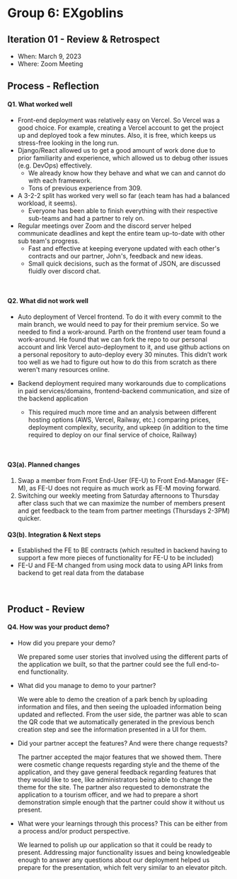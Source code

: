 # Group 6: EXgoblins


## Iteration 01 - Review & Retrospect


* When: March 9, 2023
* Where: Zoom Meeting


## Process - Reflection




#### Q1. What worked well
<!-- List **process-related** (i.e. team organization and how you work) decisions and actions that worked well.


* 2 - 4 important decisions, processes, actions, or anything else that worked well for you, ordered from most to least important.
* Give a supporting argument about what makes you think that way.
* Feel free to refer/link to process artifact(s). -->


- Front-end deployment was relatively easy on Vercel. So Vercel was a good choice. For example, creating a Vercel account to get the project up and deployed took a few minutes. Also, it is free, which keeps us stress-free looking in the long run.
- Django/React allowed us to get a good amount of work done due to prior familiarity and experience, which allowed us to debug other issues (e.g. DevOps) effectively.
   - We already know how they behave and what we can and cannot do with each framework.
   - Tons of previous experience from 309.
- A 3-2-2 split has worked very well so far (each team has had a balanced workload, it seems).
   - Everyone has been able to finish everything with their respective sub-teams and had a partner to rely on.
- Regular meetings over Zoom and the discord server helped communicate deadlines and kept the entire team up-to-date with other sub team's progress.
   - Fast and effective at keeping everyone updated with each other's contracts and our partner, John's, feedback and new ideas.
   - Small quick decisions, such as the format of JSON, are discussed fluidly over discord chat.


&nbsp;
&nbsp;
&nbsp;


#### Q2. What did not work well
<!--
List **process-related** (i.e. team organization and how you work) decisions and actions that did not work well.


* 2 - 4 important decisions, processes, actions, or anything else that did not work well for you, ordered from most to least important.
* Give a supporting argument about what makes you think that way.
* Feel free to refer/link to process artifact(s). -->


- Auto deployment of Vercel frontend. To do it with every commit to the main branch, we would need to pay for their premium service. So we needed to find a work-around. Parth on the frontend user team found a work-around. He found that we can fork the repo to our personal account and link Vercel auto-deployment to it, and use github actions on a personal repository to auto-deploy every 30 minutes. This didn’t work too well as we had to figure out how to do this from scratch as there weren't many resources online.


- Backend deployment required many workarounds due to complications in paid services/domains, frontend-backend communication, and size of the backend application
   - This required much more time and an analysis between different hosting options (AWS, Vercel, Railway, etc.) comparing prices, deployment complexity, security, and upkeep (in addition to the time required to deploy on our final service of choice, Railway)


&nbsp;
&nbsp;
&nbsp;


#### Q3(a). Planned changes
<!-- List any **process-related** (i.e. team organization and/or how you work) changes you are planning to make (if there are any)


* Ordered from most to least important, with supporting argument explaining a change. -->


1) Swap a member from Front End-User (FE-U) to Front End-Manager (FE-M), as FE-U does not require as much work as FE-M moving forward.
2) Switching our weekly meeting from Saturday afternoons to Thursday after class such that we can maximize the number of members present and get feedback to the team from partner meetings (Thursdays 2-3PM) quicker.




#### Q3(b). Integration & Next steps
<!-- Briefly explain how you integrated the previously developed individuals components as one product (i.e. How did you be combine the code from 3 sub-repos previously created) and if/how the assignment was helpful or not helpful.


* Keep this very short (1-3 lines). -->
- Established the FE to BE contracts (which resulted in backend having to support a few more pieces of functionality for FE-U to be included)
- FE-U and FE-M changed from using mock data to using API links from backend to get real data from the database


&nbsp;
&nbsp;
&nbsp;


## Product - Review


#### Q4. How was your product demo?
<!-- * How did you prepare your demo?
* What did you manage to demo to your partner?
* Did your partner accept the features? And were there change requests?
* What were your learnings through this process? This can be either from a process and/or product perspective.
* *This section will be marked very leniently so keep it brief and just make sure the points are addressed* -->
* How did you prepare your demo?&nbsp;


   We prepared some user stories that involved using the different parts of the application we built, so that the partner could see the full end-to-end functionality.
* What did you manage to demo to your partner?&nbsp;


   We were able to demo the creation of a park bench by uploading information and files, and then seeing the uploaded information being updated and reflected. From the user side, the partner was able to scan the QR code that we automatically generated in the previous bench creation step and see the information presented in a UI for them.
* Did your partner accept the features? And were there change requests?&nbsp;


   The partner accepted the major features that we showed them. There were cosmetic change requests regarding style and the theme of the application, and they gave general feedback regarding features that they would like to see, like administrators being able to change the theme for the site. The partner also requested to demonstrate the application to a tourism officer, and we had to prepare a short demonstration simple enough that the partner could show it without us present.
* What were your learnings through this process? This can be either from a process and/or product perspective.&nbsp;


   We learned to polish up our application so that it could be ready to present. Addressing major functionality issues and being knowledgeable enough to answer any questions about our deployment helped us prepare for the presentation, which felt very similar to an elevator pitch.
